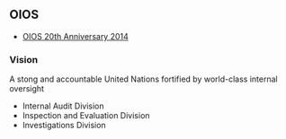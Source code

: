 ## OIOS

* [OIOS 20th Anniversary 2014](https://www.youtube.com/watch?v=uWg_NSkz08o) 

### Vision
A stong and accountable United Nations fortified by world-class internal oversight
   * Internal Audit Division
   * Inspection and Evaluation Division
   * Investigations Division
